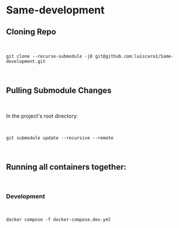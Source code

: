 # Same-development

## Cloning Repo

<br/>

`git clone --recurse-submodule -j8 git@github.com:luiscaro1/Same-development.git`

<br/>

## Pulling Submodule Changes

<br/>

In the project's root directory:

<br/>

`git submodule update --recursive --remote`

<br/>

## Running all containers together:

<br/>

### Development

<br/>

`docker compose -f docker-compose.dev.yml`
